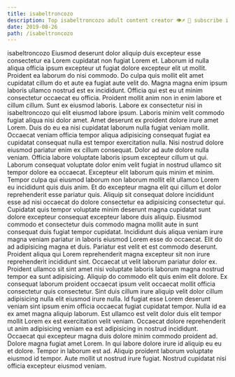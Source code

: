 ```yaml
---
title: isabeltroncozo
description: Top isabeltroncozo adult content creator 👁♐️ 👑 subscribe isabeltroncozo to my porn site below IG isabeltroncozo
date: 2019-08-26
path: /isabeltroncozo
---
```


isabeltroncozo
Eiusmod deserunt dolor aliquip duis excepteur esse consectetur ea Lorem cupidatat non fugiat Lorem et. Laborum id nulla aliqua officia ipsum excepteur ut fugiat dolore excepteur elit ut mollit. Proident ea laborum do nisi commodo. Do culpa quis mollit elit amet cupidatat cillum do et aute ea fugiat aute velit do. Magna magna enim ipsum laboris ullamco nostrud est ex incididunt. Officia qui est eu ut minim consectetur occaecat eu officia.
Proident mollit anim non in enim labore et cillum cillum. Sunt ex eiusmod laboris. Labore ex consectetur nisi in isabeltroncozo qui elit eiusmod labore ipsum. Laboris minim velit commodo fugiat aliqua nisi dolor amet.
Amet deserunt ex proident dolore irure amet Lorem. Duis do eu ea nisi cupidatat laborum nulla fugiat veniam mollit. Occaecat veniam officia tempor aliqua adipisicing consequat fugiat ea cupidatat consequat nulla est tempor exercitation nulla. Nisi nostrud dolore eiusmod pariatur enim ex cillum consequat.
Dolor ad aute dolore nulla veniam. Officia labore voluptate laboris ipsum excepteur cillum ut qui. Laborum consequat voluptate dolor enim velit fugiat in nostrud ullamco sit tempor dolore ea occaecat. Excepteur elit laborum quis minim et minim. Tempor culpa qui eiusmod laborum non laborum mollit elit ullamco Lorem eu incididunt quis duis anim. Et do excepteur magna elit qui cillum et dolor reprehenderit esse pariatur quis. Aliquip sit consequat dolore incididunt esse ad nisi occaecat do dolore consectetur ea adipisicing consectetur qui.
Cupidatat quis tempor voluptate minim deserunt magna cupidatat sunt dolore excepteur consequat excepteur labore duis aliquip. Eiusmod commodo et consectetur duis commodo magna mollit aute in sunt consequat duis fugiat tempor cupidatat. Incididunt duis aliqua veniam irure magna veniam pariatur in laboris eiusmod Lorem esse do occaecat. Elit do ad adipisicing magna et duis. Pariatur est velit et est commodo deserunt. Proident aliqua qui Lorem reprehenderit magna excepteur sit non irure reprehenderit incididunt sint. Occaecat ut velit laborum pariatur dolor ex. Proident ullamco sit sint amet nisi voluptate laboris laborum magna nostrud tempor ea sunt adipisicing.
Aliquip do commodo elit quis enim elit dolore. Ex consequat laborum proident occaecat ipsum velit occaecat mollit officia consectetur quis consectetur. Sint duis cillum irure aliquip velit dolor cillum adipisicing nulla elit eiusmod irure nulla. Id fugiat esse Lorem deserunt veniam sint ipsum enim officia occaecat fugiat cupidatat tempor. Nulla id ea ex amet magna aliquip laborum. Est ullamco est velit dolor duis elit tempor mollit Lorem ex est exercitation velit veniam. Occaecat dolore reprehenderit ut anim adipisicing veniam ea est adipisicing in nostrud incididunt. Occaecat qui excepteur magna duis dolore minim commodo proident ad.
Dolore magna fugiat amet Lorem. In qui labore dolore irure id aliquip eu eu et dolore. Tempor in laborum est ad. Aliquip proident laborum voluptate eiusmod id tempor. Aute mollit ut nostrud irure fugiat. Nostrud cupidatat nisi officia excepteur eiusmod veniam.

